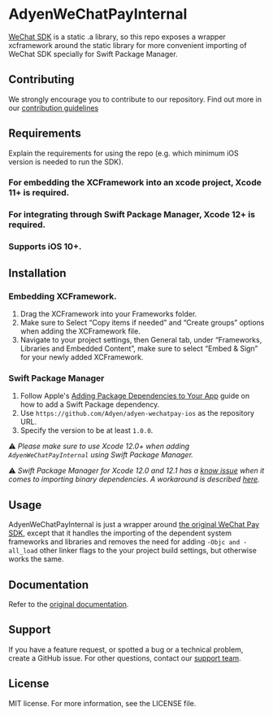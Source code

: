 # AdyenWeChatPayInternal
[WeChat SDK](https://developers.weixin.qq.com/doc/oplatform/en/Downloads/iOS_Resource.html) is a static .a library, so this repo exposes a wrapper xcframework around the static library for more convenient importing of WeChat SDK specially for Swift Package Manager.

## Contributing
We strongly encourage you to contribute to our repository. Find out more in our [contribution guidelines](https://github.com/Adyen/.github/blob/master/CONTRIBUTING.md)

## Requirements
Explain the requirements for using the repo (e.g. which minimum iOS version is needed to run the SDK).

### For embedding the XCFramework into an xcode project, Xcode 11+ is required.
### For integrating through Swift Package Manager, Xcode 12+ is required.
### Supports iOS 10+.

## Installation

### Embedding XCFramework.

1. Drag the XCFramework into your Frameworks folder.
2. Make sure to Select “Copy items if needed” and “Create groups” options when adding the XCFramework file.
3. Navigate to your project settings, then General tab, under “Frameworks, Libraries and Embedded Content”, make sure to select “Embed & Sign” for your newly added XCFramework.

### Swift Package Manager

1. Follow Apple's [Adding Package Dependencies to Your App](
https://developer.apple.com/documentation/xcode/adding_package_dependencies_to_your_app
) guide on how to add a Swift Package dependency.
2. Use `https://github.com/Adyen/adyen-wechatpay-ios` as the repository URL.
3. Specify the version to be at least `1.0.0`.

:warning: _Please make sure to use Xcode 12.0+ when adding `AdyenWeChatPayInternal` using Swift Package Manager._

:warning: _Swift Package Manager for Xcode 12.0 and 12.1 has a [know issue](https://bugs.swift.org/browse/SR-13343) when it comes to importing binary dependencies. A workaround is described [here](https://forums.swift.org/t/swiftpm-binarytarget-dependency-and-code-signing/38953)._

## Usage
AdyenWeChatPayInternal is just a wrapper around [the original WeChat Pay SDK](https://developers.weixin.qq.com/doc/oplatform/en/Downloads/iOS_Resource.html), except that it handles the importing of the dependent system frameworks and libraries and removes the need for adding `-Objc and -all_load` other linker flags to the your project build settings, but otherwise works the same.

## Documentation
Refer to the [original documentation](https://developers.weixin.qq.com/doc/oplatform/en/Mobile_App/Access_Guide/iOS.html).

## Support
If you have a feature request, or spotted a bug or a technical problem, create a GitHub issue. For other questions, contact our [support team](https://support.adyen.com/hc/en-us/requests/new?ticket_form_id=360000705420).    

## License    
MIT license. For more information, see the LICENSE file.
